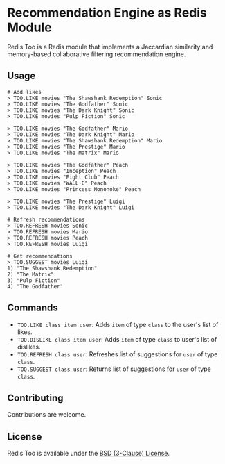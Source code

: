 # Recommendation Engine as Redis Module

Redis Too is a Redis module that implements a Jaccardian similarity and memory-based collaborative filtering recommendation engine.

## Usage

```
# Add likes
> TOO.LIKE movies "The Shawshank Redemption" Sonic
> TOO.LIKE movies "The Godfather" Sonic
> TOO.LIKE movies "The Dark Knight" Sonic
> TOO.LIKE movies "Pulp Fiction" Sonic

> TOO.LIKE movies "The Godfather" Mario
> TOO.LIKE movies "The Dark Knight" Mario
> TOO.LIKE movies "The Shawshank Redemption" Mario
> TOO.LIKE movies "The Prestige" Mario
> TOO.LIKE movies "The Matrix" Mario

> TOO.LIKE movies "The Godfather" Peach
> TOO.LIKE movies "Inception" Peach
> TOO.LIKE movies "Fight Club" Peach
> TOO.LIKE movies "WALL·E" Peach
> TOO.LIKE movies "Princess Mononoke" Peach

> TOO.LIKE movies "The Prestige" Luigi
> TOO.LIKE movies "The Dark Knight" Luigi

# Refresh recommendations
> TOO.REFRESH movies Sonic
> TOO.REFRESH movies Mario
> TOO.REFRESH movies Peach
> TOO.REFRESH movies Luigi

# Get recommendations
> TOO.SUGGEST movies Luigi
1) "The Shawshank Redemption"
2) "The Matrix"
3) "Pulp Fiction"
4) "The Godfather"
```

## Commands

- `TOO.LIKE class item user`: Adds `item` of type `class` to the user's list of likes.
- `TOO.DISLIKE class item user`: Adds `item` of type `class` to user's list of dislikes.
- `TOO.REFRESH class user`: Refreshes list of suggestions for `user` of type `class`.
- `TOO.SUGGEST class user`: Returns list of suggestions for `user` of type `class`.

## Contributing

Contributions are welcome.

## License

Redis Too is available under the [BSD (3-Clause) License](LICENSE).
